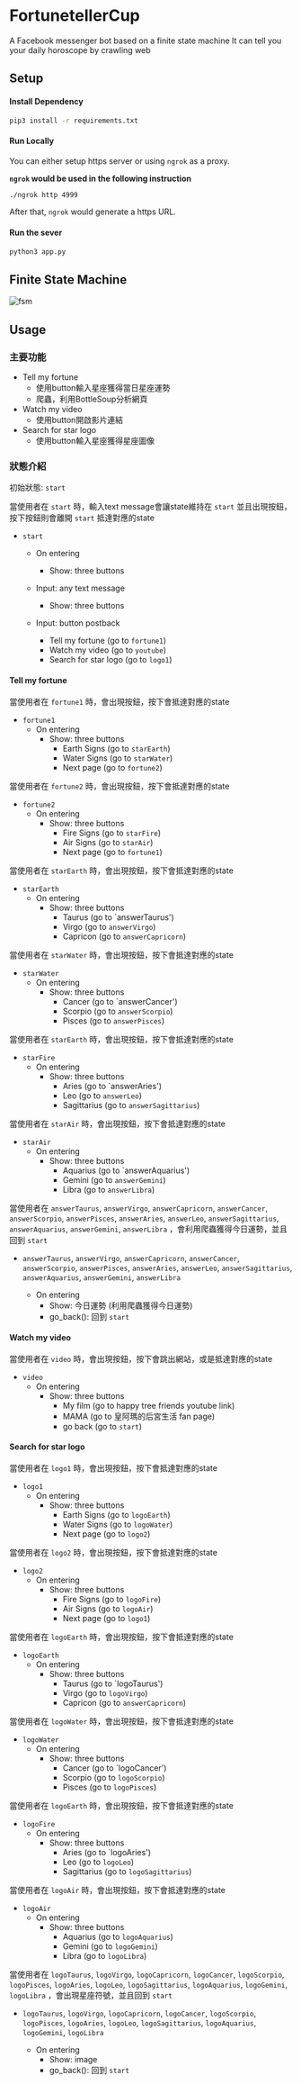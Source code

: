 # FortunetellerCup

A Facebook messenger bot based on a finite state machine
It can tell you your daily horoscope by crawling web

## Setup

#### Install Dependency
```sh
pip3 install -r requirements.txt
```
#### Run Locally
You can either setup https server or using `ngrok` as a proxy.

**`ngrok` would be used in the following instruction**

```sh
./ngrok http 4999
```

After that, `ngrok` would generate a https URL.

#### Run the sever

```sh
python3 app.py
```

## Finite State Machine
![fsm](./fsm.png)

## Usage
### 主要功能
* Tell my fortune
	* 使用button輸入星座獲得當日星座運勢
	* 爬蟲，利用BottleSoup分析網頁
* Watch my video
	* 使用button開啟影片連結
* Search for star logo
	* 使用button輸入星座獲得星座圖像

### 狀態介紹
初始狀態: `start`

當使用者在 `start` 時，輸入text message會讓state維持在 `start` 並且出現按鈕，按下按鈕則會離開 `start` 抵達對應的state
* `start`
	* On entering
		* Show: three buttons

	* Input: any text message
		* Show: three buttons

	* Input: button postback
		* Tell my fortune (go to `fortune1`)
		* Watch my video (go to `youtube`)
		* Search for star logo (go to `logo1`)
		
#### Tell my fortune
當使用者在 `fortune1` 時，會出現按鈕，按下會抵達對應的state
* `fortune1`
	* On entering
		* Show: three buttons
			* Earth Signs (go to `starEarth`)
			* Water Signs (go to `starWater`)
			* Next page (go to `fortune2`)
		
當使用者在 `fortune2` 時，會出現按鈕，按下會抵達對應的state
* `fortune2`
	* On entering
		* Show: three buttons
			* Fire Signs (go to `starFire`)
			* Air Signs (go to `starAir`)
			* Next page (go to `fortune1`)
		
當使用者在 `starEarth` 時，會出現按鈕，按下會抵達對應的state
*  `starEarth`
	* On entering
		* Show: three buttons
			* Taurus (go to `answerTaurus')
			* Virgo (go to `answerVirgo`)
			* Capricon (go to `answerCapricorn`)

當使用者在 `starWater` 時，會出現按鈕，按下會抵達對應的state
*  `starWater`
	* On entering
		* Show: three buttons
			* Cancer (go to `answerCancer')
			* Scorpio (go to `answerScorpio`)
			* Pisces (go to `answerPisces`)
		
當使用者在 `starEarth` 時，會出現按鈕，按下會抵達對應的state
*  `starFire`
	* On entering
		* Show: three buttons
			* Aries (go to `answerAries')
			* Leo (go to `answerLeo`)
			* Sagittarius (go to `answerSagittarius`)

當使用者在 `starAir` 時，會出現按鈕，按下會抵達對應的state
*  `starAir`
	* On entering
		* Show: three buttons
			* Aquarius (go to `answerAquarius')
			* Gemini (go to `answerGemini`)
			* Libra (go to `answerLibra`)
		
當使用者在 `answerTaurus`, `answerVirgo`, `answerCapricorn`, `answerCancer`, `answerScorpio`, `answerPisces`, `answerAries`, `answerLeo`, `answerSagittarius`, `answerAquarius`, `answerGemini`, `answerLibra` ，會利用爬蟲獲得今日運勢，並且回到 `start`
* `answerTaurus`, `answerVirgo`, `answerCapricorn`, `answerCancer`, `answerScorpio`, `answerPisces`, `answerAries`, `answerLeo`, `answerSagittarius`, `answerAquarius`, `answerGemini`, `answerLibra` 

	* On entering
		* Show: 今日運勢 (利用爬蟲獲得今日運勢)
		* go_back(): 回到 `start`

#### Watch my video
當使用者在 `video` 時，會出現按鈕，按下會跳出網站，或是抵達對應的state
* `video`
	* On entering
		* Show: three buttons
			* My film (go to happy tree friends youtube link)
			* MAMA (go to 皇阿瑪的后宮生活 fan page)
			* go back (go to `start`)

#### Search for star logo
當使用者在 `logo1` 時，會出現按鈕，按下會抵達對應的state
* `logo1`
	* On entering
		* Show: three buttons
			* Earth Signs (go to `logoEarth`)
			* Water Signs (go to `logoWater`)
			* Next page (go to `logo2`)
		
當使用者在 `logo2` 時，會出現按鈕，按下會抵達對應的state
* `logo2`
	* On entering
		* Show: three buttons
			* Fire Signs (go to `logoFire`)
			* Air Signs (go to `logoAir`)
			* Next page (go to `logo1`)
		
當使用者在 `logoEarth` 時，會出現按鈕，按下會抵達對應的state
*  `logoEarth`
	* On entering
		* Show: three buttons
			* Taurus (go to `logoTaurus')
			* Virgo (go to `logoVirgo`)
			* Capricon (go to `answerCapricorn`)

當使用者在 `logoWater` 時，會出現按鈕，按下會抵達對應的state
*  `logoWater`
	* On entering
		* Show: three buttons
			* Cancer (go to `logoCancer')
			* Scorpio (go to `logoScorpio`)
			* Pisces (go to `logoPisces`)
		
當使用者在 `logoEarth` 時，會出現按鈕，按下會抵達對應的state
*  `logoFire`
	* On entering
		* Show: three buttons
			* Aries (go to `logoAries')
			* Leo (go to `logoLeo`)
			* Sagittarius (go to `logoSagittarius`)

當使用者在 `logoAir` 時，會出現按鈕，按下會抵達對應的state
*  `logoAir`
	* On entering
		* Show: three buttons
			* Aquarius (go to `logoAquarius`)
			* Gemini (go to `logoGemini`)
			* Libra (go to `logoLibra`)

當使用者在 `logoTaurus`, `logoVirgo`, `logoCapricorn`, `logoCancer`, `logoScorpio`, `logoPisces`, `logoAries`, `logoLeo`, `logoSagittarius`, `logoAquarius`, `logoGemini`, `logoLibra` ，會出現星座符號，並且回到 `start`
* `logoTaurus`, `logoVirgo`, `logoCapricorn`, `logoCancer`, `logoScorpio`, `logoPisces`, `logoAries`, `logoLeo`, `logoSagittarius`, `logoAquarius`, `logoGemini`, `logoLibra` 

	* On entering
		* Show: image
		* go_back(): 回到 `start`
